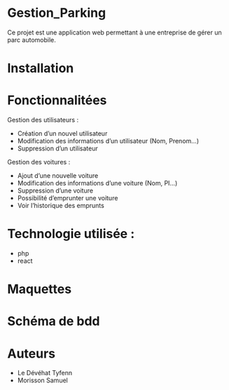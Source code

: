 # Gestion_Parking
Ce projet est une application web permettant à une entreprise de gérer un parc automobile.

# Installation 

# Fonctionnalitées

Gestion des utilisateurs :
- Création d’un nouvel utilisateur
- Modification des informations d’un utilisateur (Nom, Prenom…)
- Suppression d’un utilisateur

Gestion des voitures :
- Ajout d’une nouvelle voiture
- Modification des informations d’une voiture (Nom, PI…)
- Suppression d’une voiture
- Possibilité d’emprunter une voiture
- Voir l’historique des emprunts

# Technologie utilisée :
- php 
- react

# Maquettes

# Schéma de bdd

# Auteurs
- Le Dévéhat Tyfenn
- Morisson Samuel